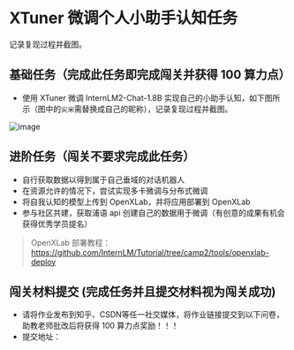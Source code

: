 # XTuner 微调个人小助手认知任务
记录复现过程并截图。

## 基础任务（完成此任务即完成闯关并获得 100 算力点）

- 使用 XTuner 微调 InternLM2-Chat-1.8B 实现自己的小助手认知，如下图所示（图中的`尖米`需替换成自己的昵称），记录复现过程并截图。


![image](https://github.com/user-attachments/assets/d7c80ea1-761b-4225-974a-620658b2e99d)

## 进阶任务（闯关不要求完成此任务）

- 自行获取数据以得到属于自己垂域的对话机器人
- 在资源允许的情况下，尝试实现多卡微调与分布式微调
- 将自我认知的模型上传到 OpenXLab，并将应用部署到 OpenXLab
- 参与社区共建，获取浦语 api 创建自己的数据用于微调（有创意的成果有机会获得优秀学员提名）

> OpenXLab 部署教程：https://github.com/InternLM/Tutorial/tree/camp2/tools/openxlab-deploy

## 闯关材料提交 (完成任务并且提交材料视为闯关成功)

- 请将作业发布到知乎、CSDN等任一社交媒体，将作业链接提交到以下问卷，助教老师批改后将获得 100 算力点奖励！！！
- 提交地址：